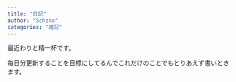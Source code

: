 ```yaml
---
title: "日記"
author: "Schzna"
categories: "雑記"
---
```


最近わりと精一杯です。

<!--more-->

毎日分更新することを目標にしてるんでこれだけのことでもとりあえず書いときます。
